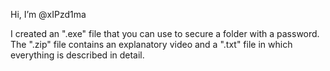 Hi, I’m @xIPzd1ma

I created an ".exe" file that you can use to secure a folder with a password.
The ".zip" file contains an explanatory video and a ".txt" file in which everything is described in detail.


